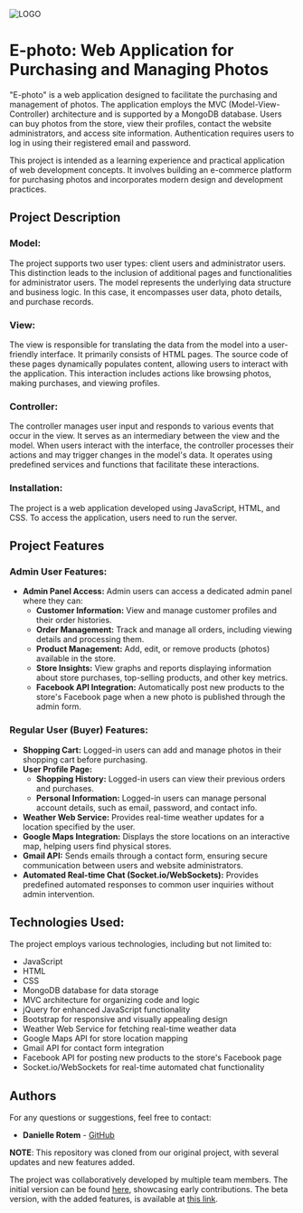 ![LOGO](views/assets/img/logo3.jpg)

# E-photo: Web Application for Purchasing and Managing Photos

"E-photo" is a web application designed to facilitate the purchasing and management of photos. The application employs the MVC (Model-View-Controller) architecture and is supported by a MongoDB database. Users can buy photos from the store, view their profiles, contact the website administrators, and access site information. Authentication requires users to log in using their registered email and password.

This project is intended as a learning experience and practical application of web development concepts. It involves building an e-commerce platform for purchasing photos and incorporates modern design and development practices.

## Project Description

### **Model:**
The project supports two user types: client users and administrator users. This distinction leads to the inclusion of additional pages and functionalities for administrator users. The model represents the underlying data structure and business logic. In this case, it encompasses user data, photo details, and purchase records.

### **View:**
The view is responsible for translating the data from the model into a user-friendly interface. It primarily consists of HTML pages. The source code of these pages dynamically populates content, allowing users to interact with the application. This interaction includes actions like browsing photos, making purchases, and viewing profiles.

### **Controller:**
The controller manages user input and responds to various events that occur in the view. It serves as an intermediary between the view and the model. When users interact with the interface, the controller processes their actions and may trigger changes in the model's data. It operates using predefined services and functions that facilitate these interactions.

### **Installation:**
The project is a web application developed using JavaScript, HTML, and CSS. To access the application, users need to run the server.

## Project Features

### **Admin User Features:**
- **Admin Panel Access:** Admin users can access a dedicated admin panel where they can:
  - **Customer Information:** View and manage customer profiles and their order histories.
  - **Order Management:** Track and manage all orders, including viewing details and processing them.
  - **Product Management:** Add, edit, or remove products (photos) available in the store.
  - **Store Insights:** View graphs and reports displaying information about store purchases, top-selling products, and other key metrics.
  - **Facebook API Integration:** Automatically post new products to the store's Facebook page when a new photo is published through the admin form.

### **Regular User (Buyer) Features:**
- **Shopping Cart:** Logged-in users can add and manage photos in their shopping cart before purchasing.
- **User Profile Page:** 
  - **Shopping History:** Logged-in users can view their previous orders and purchases.
  - **Personal Information:** Logged-in users can manage personal account details, such as email, password, and contact info.
- **Weather Web Service:** Provides real-time weather updates for a location specified by the user.
- **Google Maps Integration:** Displays the store locations on an interactive map, helping users find physical stores.
- **Gmail API:** Sends emails through a contact form, ensuring secure communication between users and website administrators.
- **Automated Real-time Chat (Socket.io/WebSockets):** Provides predefined automated responses to common user inquiries without admin intervention.

## Technologies Used:
The project employs various technologies, including but not limited to:

- JavaScript
- HTML
- CSS
- MongoDB database for data storage
- MVC architecture for organizing code and logic
- jQuery for enhanced JavaScript functionality
- Bootstrap for responsive and visually appealing design
- Weather Web Service for fetching real-time weather data
- Google Maps API for store location mapping
- Gmail API for contact form integration
- Facebook API for posting new products to the store's Facebook page
- Socket.io/WebSockets for real-time automated chat functionality

## Authors

For any questions or suggestions, feel free to contact:

- **Danielle Rotem** - [GitHub](https://github.com/RoDanielle)

**NOTE**: This repository was cloned from our original project, with several updates and new features added.

The project was collaboratively developed by multiple team members. The initial version can be found [here](https://github.com/ShirazSorijoun/Web_application-E.PHOTO), showcasing early contributions. The beta version, with the added features, is available at [this link](https://github.com/Danielhay016/E-photo).
